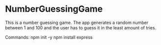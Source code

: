 # NumberGuessingGame
This is a number guessing game. The app generates a random number between 1 and 100 and the user has to guess it in the least amount of tries.

Commands:
npm init -y
npm install express